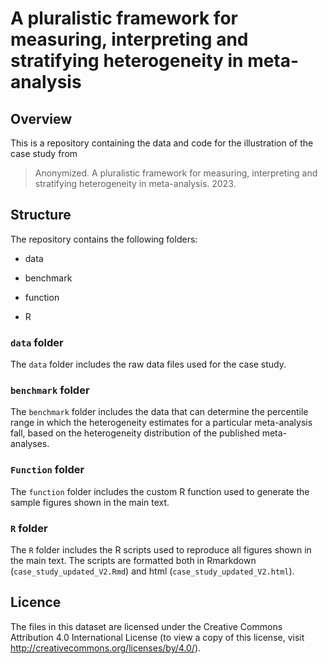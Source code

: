 # A pluralistic framework for measuring, interpreting and stratifying heterogeneity in meta-analysis

## Overview

This is a repository containing the data and code for the illustration of the case study from

>  Anonymized. A pluralistic framework for measuring, interpreting and stratifying heterogeneity in meta-analysis. 2023.

## Structure

The repository contains the following folders:

- data

- benchmark

- function

- R

### `data` folder

The `data` folder includes the raw data files used for the case study.

### `benchmark` folder

The `benchmark` folder includes the data that can determine the percentile range in which the heterogeneity estimates for a particular meta-analysis fall, based on the heterogeneity distribution of the published meta-analyses.

### `Function` folder

The `function` folder includes the custom R function used to generate the sample figures shown in the main text.

### `R` folder

The `R` folder includes the R scripts used to reproduce all figures shown in the main text. The scripts are formatted both in Rmarkdown (`case_study_updated_V2.Rmd`) and html (`case_study_updated_V2.html`).

## Licence

The files in this dataset are licensed under the Creative Commons Attribution 4.0 International License (to view a copy of this license, visit http://creativecommons.org/licenses/by/4.0/).
